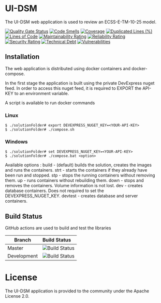 # UI-DSM

The UI-DSM web application is used to review an ECSS-E-TM-10-25 model.

[![Quality Gate Status](https://sonarcloud.io/api/project_badges/measure?project=RHEAGROUP_UI-DSM&metric=alert_status)](https://sonarcloud.io/summary/new_code?id=RHEAGROUP_UI-DSM)
[![Code Smells](https://sonarcloud.io/api/project_badges/measure?project=RHEAGROUP_UI-DSM&metric=code_smells)](https://sonarcloud.io/summary/new_code?id=RHEAGROUP_UI-DSM)
[![Coverage](https://sonarcloud.io/api/project_badges/measure?project=RHEAGROUP_UI-DSM&metric=coverage)](https://sonarcloud.io/summary/new_code?id=RHEAGROUP_UI-DSM)
[![Duplicated Lines (%)](https://sonarcloud.io/api/project_badges/measure?project=RHEAGROUP_UI-DSM&metric=duplicated_lines_density)](https://sonarcloud.io/summary/new_code?id=RHEAGROUP_UI-DSM)
[![Lines of Code](https://sonarcloud.io/api/project_badges/measure?project=RHEAGROUP_UI-DSM&metric=ncloc)](https://sonarcloud.io/summary/new_code?id=RHEAGROUP_UI-DSM)
[![Maintainability Rating](https://sonarcloud.io/api/project_badges/measure?project=RHEAGROUP_UI-DSM&metric=sqale_rating)](https://sonarcloud.io/summary/new_code?id=RHEAGROUP_UI-DSM)
[![Reliability Rating](https://sonarcloud.io/api/project_badges/measure?project=RHEAGROUP_UI-DSM&metric=reliability_rating)](https://sonarcloud.io/summary/new_code?id=RHEAGROUP_UI-DSM)
[![Security Rating](https://sonarcloud.io/api/project_badges/measure?project=RHEAGROUP_UI-DSM&metric=security_rating)](https://sonarcloud.io/summary/new_code?id=RHEAGROUP_UI-DSM)
[![Technical Debt](https://sonarcloud.io/api/project_badges/measure?project=RHEAGROUP_UI-DSM&metric=sqale_index)](https://sonarcloud.io/summary/new_code?id=RHEAGROUP_UI-DSM)
[![Vulnerabilities](https://sonarcloud.io/api/project_badges/measure?project=RHEAGROUP_UI-DSM&metric=vulnerabilities)](https://sonarcloud.io/summary/new_code?id=RHEAGROUP_UI-DSM)


## Installation

The web application is distributed using docker containers and docker-compose.

In the first stage the application is built using the private DevExpress nuget feed. In order to access this nuget feed, it is required to EXPORT the API-KEY to an environment variable.

A script is available to run docker commands

### Linux
```
$ ./solutionFolder# export DEVEXPRESS_NUGET_KEY=<YOUR-API-KEY>
$ ./solutionFolder# ./compose.sh
```

### Windows
```
$ ./solutionFolder# set DEVEXPRESS_NUGET_KEY=<YOUR-API-KEY>
$ ./solutionFolder# ./compose.bat <option>
```

Available options : 
    build - (default) builds the solution, creates the images and runs the containers.
    strt - starts the containers if they already have been run and stopped.
    stp - stops the running containers without removing them.
    up - runs containers without rebuilding them.
    down - stops and removes the containers. Volume information is not lost.
    dev - creates database containers. Does not required to set the DEVEXPRESS_NUGET_KEY.
    devtest - creates database and server containers. 

## Build Status

GitHub actions are used to build and test the libraries

Branch | Build Status
------- | :------------
Master | ![Build Status](https://github.com/RHEAGROUP/UI-DSM/actions/workflows/CodeQuality.yml/badge.svg?branch=master)
Development | ![Build Status](https://github.com/RHEAGROUP/UI-DSM/actions/workflows/CodeQuality.yml/badge.svg?branch=development)

# License

The UI-DSM application is provided to the community under the Apache License 2.0.
